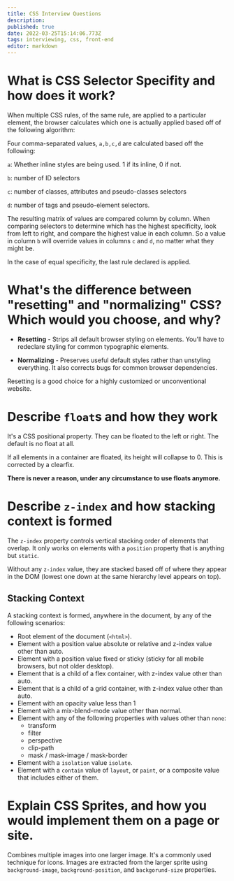 ```yaml
---
title: CSS Interview Questions
description: 
published: true
date: 2022-03-25T15:14:06.773Z
tags: interviewing, css, front-end
editor: markdown
---
```


# What is CSS Selector Specifity and how does it work?
When multiple CSS rules, of the same rule, are applied to a particular element, the browser calculates which one is actually applied based off of the following algorithm:

Four comma-separated values, `a,b,c,d` are calculated based off the following:

`a`: Whether inline styles are being used. 1 if its inline, 0 if not.

`b`: number of ID selectors

`c`: number of classes, attributes and pseudo-classes selectors

`d`: number of tags and pseudo-element selectors.

The resulting matrix of values are compared column by column. When comparing selectors to determine which has the highest specificity, look from left to right, and compare the highest value in each column. So a value in column `b` will override values in columns `c` and `d`, no matter what they might be. 

In the case of equal specificity, the last rule declared is applied. 

# What's the difference between "resetting" and "normalizing" CSS? Which would you choose, and why?

- **Resetting** - Strips all default browser styling on elements. You'll have to redeclare styling for common typographic elements.

- **Normalizing** - Preserves useful default styles rather than unstyling everything. It also corrects bugs for common browser dependencies.

Resetting is a good choice for a highly customized or unconventional website.

# Describe `float`s and how they work
It's a CSS positional property. They can be floated to the left or right. The default is no float at all.
 
If all elements in a container are floated, its height will collapse to 0. This is corrected by a clearfix. 

**There is never a reason, under any circumstance to use floats anymore.**

# Describe `z-index` and how stacking context is formed
The `z-index` property controls vertical stacking order of elements that overlap. It only works on elements with a `position` property that is anything but `static`. 

Without any `z-index` value, they are stacked based off of where they appear in the DOM (lowest one down at the same hierarchy level appears on top). 

## Stacking Context
A stacking context is formed, anywhere in the document, by any of the following scenarios:

- Root element of the document (`<html>`).
- Element with a position value absolute or relative and z-index value other than auto.
- Element with a position value fixed or sticky (sticky for all mobile browsers, but not older desktop).
- Element that is a child of a flex container, with z-index value other than auto.
- Element that is a child of a grid container, with z-index value other than auto.
- Element with an opacity value less than 1 
- Element with a mix-blend-mode value other than normal.
- Element with any of the following properties with values other than `none`:
	- transform
  - filter
  - perspective
  - clip-path
  - mask / mask-image / mask-border
- Element with a `isolation` value `isolate`. 
- Element with a `contain` value of `layout`, or `paint`, or a composite value that includes either of them.

# Explain CSS Sprites, and how you would implement them on a page or site. 
Combines multiple images into one larger image. It's a commonly used technique for icons. Images are extracted from the larger sprite using `background-image`, `background-position`, and `backgorund-size` properties.


